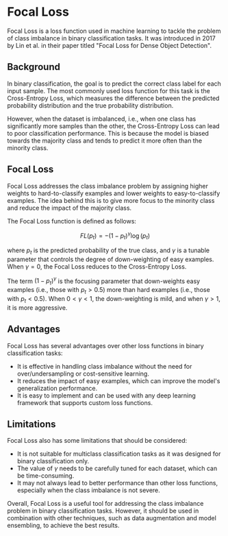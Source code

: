 # Focal Loss

Focal Loss is a loss function used in machine learning to tackle the problem of class imbalance in binary classification tasks. It was introduced in 2017 by Lin et al. in their paper titled "Focal Loss for Dense Object Detection".

## Background

In binary classification, the goal is to predict the correct class label for each input sample. The most commonly used loss function for this task is the Cross-Entropy Loss, which measures the difference between the predicted probability distribution and the true probability distribution.

However, when the dataset is imbalanced, i.e., when one class has significantly more samples than the other, the Cross-Entropy Loss can lead to poor classification performance. This is because the model is biased towards the majority class and tends to predict it more often than the minority class.

## Focal Loss

Focal Loss addresses the class imbalance problem by assigning higher weights to hard-to-classify examples and lower weights to easy-to-classify examples. The idea behind this is to give more focus to the minority class and reduce the impact of the majority class.

The Focal Loss function is defined as follows:

$$
FL(p_t)= -(1-p_t)^\gamma \log(p_t)
$$

where $p_t$ is the predicted probability of the true class, and $\gamma$ is a tunable parameter that controls the degree of down-weighting of easy examples. When $\gamma=0$, the Focal Loss reduces to the Cross-Entropy Loss.

The term $(1-p_t)^\gamma$ is the focusing parameter that down-weights easy examples (i.e., those with $p_t>0.5$) more than hard examples (i.e., those with $p_t<0.5$). When $0<\gamma<1$, the down-weighting is mild, and when $\gamma>1$, it is more aggressive.

## Advantages

Focal Loss has several advantages over other loss functions in binary classification tasks:

- It is effective in handling class imbalance without the need for over/undersampling or cost-sensitive learning.
- It reduces the impact of easy examples, which can improve the model's generalization performance.
- It is easy to implement and can be used with any deep learning framework that supports custom loss functions.

## Limitations

Focal Loss also has some limitations that should be considered:

- It is not suitable for multiclass classification tasks as it was designed for binary classification only.
- The value of $\gamma$ needs to be carefully tuned for each dataset, which can be time-consuming.
- It may not always lead to better performance than other loss functions, especially when the class imbalance is not severe.

Overall, Focal Loss is a useful tool for addressing the class imbalance problem in binary classification tasks. However, it should be used in combination with other techniques, such as data augmentation and model ensembling, to achieve the best results.
